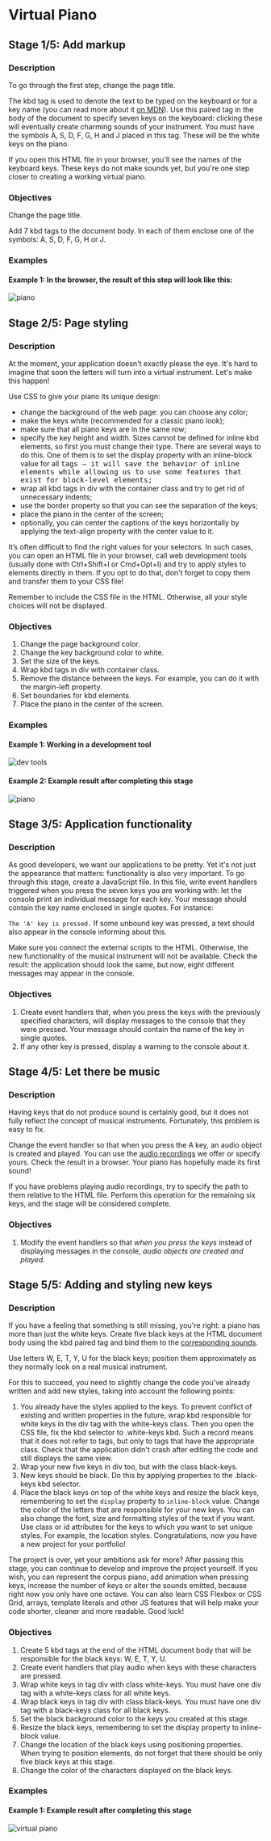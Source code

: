 # Virtual Piano

## Stage 1/5: Add markup
### Description

To go through the first step, change the page title.

The kbd tag is used to denote the text to be typed on the keyboard or for a key name (you can read more about it [on MDN](https://developer.mozilla.org/en-US/docs/Web/HTML/Element/kbd)). Use this paired tag in the body of the document to specify seven keys on the keyboard: clicking these will eventually create charming sounds of your instrument. You must have the symbols A, S, D, F, G, H and J placed in this tag. These will be the white keys on the piano.

If you open this HTML file in your browser, you'll see the names of the keyboard keys. These keys do not make sounds yet, but you're one step closer to creating a working virtual piano.

### Objectives

Change the page title.

Add 7 kbd tags to the document body. In each of them enclose one of the symbols: A, S, D, F, G, H or J.

### Examples

#### Example 1: In the browser, the result of this step will look like this:
![piano](https://ucarecdn.com/b10f5435-f03d-4f98-b9e3-1b1e56491b8f/)

## Stage 2/5: Page styling
### Description
At the moment, your application doesn't exactly please the eye. It's hard to imagine that soon the letters will turn into a virtual instrument. Let's make this happen!

Use CSS to give your piano its unique design:

 * change the background of the web page: you can choose any color;
 * make the keys white (recommended for a classic piano look);
 * make sure that all piano keys are in the same row;
 * specify the key height and width. Sizes cannot be defined for inline kbd elements, so first you must change their type. There are several ways to do this. One of them is to set the display property with an inline-block value for all <kbd> tags — it will save the behavior of inline elements while allowing us to use some features that exist for block-level elements;
 * wrap all kbd tags in div with the container class and try to get rid of unnecessary indents;
 * use the border property so that you can see the separation of the keys;
 * place the piano in the center of the screen;
 * optionally, you can center the captions of the keys horizontally by applying the text-align property with the center value to it.

It’s often difficult to find the right values for your selectors. In such cases, you can open an HTML file in your browser, call web development tools (usually done with Ctrl+Shift+I or Cmd+Opt+I) and try to apply styles to elements directly in them. If you opt to do that, don't forget to copy them and transfer them to your CSS file!

Remember to include the CSS file in the HTML. Otherwise, all your style choices will not be displayed.

### Objectives
1. Change the page background color.
2. Change the key background color to white.
3. Set the size of the keys.
4. Wrap kbd tags in div with container class.
5. Remove the distance between the keys. For example, you can do it with the margin-left property.
6. Set boundaries for kbd elements.
7. Place the piano in the center of the screen.

### Examples
#### Example 1: Working in a development tool
![dev tools](https://ucarecdn.com/2a5c6001-6730-4d90-975a-7c907c719618/)


#### Example 2: Example result after completing this stage
![piano](https://ucarecdn.com/c8e71ac9-d935-4423-8abb-e094a817071c/)

## Stage 3/5: Application functionality
### Description
As good developers, we want our applications to be pretty. Yet it's not just the appearance that matters: functionality is also very important. To go through this stage, create a JavaScript file. In this file, write event handlers triggered when you press the seven keys you are working with: let the console print an individual message for each key. Your message should contain the key name enclosed in single quotes. For instance:

```The 'A' key is pressed.```
If some unbound key was pressed, a text should also appear in the console informing about this.

Make sure you connect the external scripts to the HTML. Otherwise, the new functionality of the musical instrument will not be available.
Check the result: the application should look the same, but now, eight different messages may appear in the console.

### Objectives
1. Create event handlers that, when you press the keys with the previously specified characters, will display messages to the console that they were pressed. Your message should contain the name of the key in single quotes.
2. If any other key is pressed, display a warning to the console about it.

## Stage 4/5: Let there be music
### Description
Having keys that do not produce sound is certainly good, but it does not fully reflect the concept of musical instruments. Fortunately, this problem is easy to fix.

Change the event handler so that when you press the A key, an audio object is created and played. You can use the [audio recordings](https://stepik.org/media/attachments/lesson/315625/white_keys.zip) we offer or specify yours. Check the result in a browser. Your piano has hopefully made its first sound!

If you have problems playing audio recordings, try to specify the path to them relative to the HTML file.
Perform this operation for the remaining six keys, and the stage will be considered complete.

### Objectives
1. Modify the event handlers so that <i>when you press the keys</i> instead of displaying messages in the console, <i>audio objects are created and played</i>.


## Stage 5/5: Adding and styling new keys
### Description
If you have a feeling that something is still missing, you're right: a piano has more than just the white keys. Create five black keys at the HTML document body using the kbd paired tag and bind them to the [corresponding sounds](https://stepik.org/media/attachments/lesson/315625/black_keys.zip).

Use letters W, E, T, Y, U for the black keys; position them approximately as they normally look on a real musical instrument.

For this to succeed, you need to slightly change the code you've already written and add new styles, taking into account the following points:

1. You already have the styles applied to the keys. To prevent conflict of existing and written properties in the future, wrap kbd responsible for white keys in the div tag with the white-keys class. Then you open the CSS file, fix the kbd selector to .white-keys kbd. Such a record means that it does not refer to tags, but only to tags that have the appropriate class. Check that the application didn't crash after editing the code and still displays the same view.
2. Wrap your new five keys in div too, but with the class black-keys.
3. New keys should be black. Do this by applying properties to the .black-keys kbd selector.
4. Place the black keys on top of the white keys and resize the black keys, remembering to set the ```display``` property to ```inline-block``` value.
Change the color of the letters that are responsible for your new keys. You can also change the font, size and formatting styles of the text if you want.
Use class or id attributes for the keys to which you want to set unique styles. For example, the location styles.
Congratulations, now you have a new project for your portfolio!

The project is over, yet your ambitions ask for more? After passing this stage, you can continue to develop and improve the project yourself. If you wish, you can represent the corpus piano, add animation when pressing keys, increase the number of keys or alter the sounds emitted, because right now you only have one octave. You can also learn CSS Flexbox or CSS Grid, arrays, template literals and other JS features that will help make your code shorter, cleaner and more readable. Good luck!

### Objectives
1. Create 5 kbd tags at the end of the HTML document body that will be responsible for the black keys: W, E, T, Y, U.
2. Create event handlers that play audio when keys with these characters are pressed.
3. Wrap white keys in tag div with class white-keys. You must have one div tag with a white-keys class for all white keys.
4. Wrap black keys in tag div with class black-keys. You must have one div tag with a black-keys class for all black keys.
5. Set the black background color to the keys you created at this stage.
6. Resize the black keys, remembering to set the display property to inline-block value.
7. Change the location of the black keys using positioning properties. When trying to position elements, do not forget that there should be only five black keys at this stage.
8. Change the color of the characters displayed on the black keys.

### Examples
#### Example 1: Example result after completing this stage
![virtual piano](https://ucarecdn.com/f7a62af7-f136-470c-8aa6-06813e85342d/)

